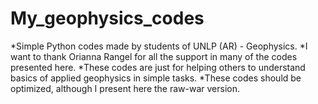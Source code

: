 # My_geophysics_codes
*Simple Python codes made by students of UNLP (AR) - Geophysics.
*I want to thank Orianna Rangel for all the support in many of the codes presented here.
*These codes are just for helping others to understand basics of applied geophysics in simple tasks.
*These codes should be optimized, although I present here the raw-war version.
